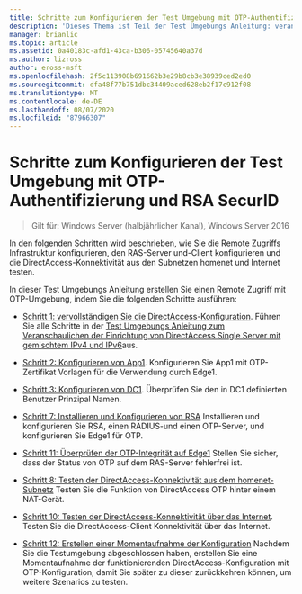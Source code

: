 ```yaml
---
title: Schritte zum Konfigurieren der Test Umgebung mit OTP-Authentifizierung und RSA SecurID
description: 'Dieses Thema ist Teil der Test Umgebungs Anleitung: veranschaulichen von DirectAccess mit OTP-Authentifizierung und RSA SecurID für Windows Server 2016'
manager: brianlic
ms.topic: article
ms.assetid: 0a40183c-afd1-43ca-b306-05745640a37d
ms.author: lizross
author: eross-msft
ms.openlocfilehash: 2f5c113908b691662b3e29b8cb3e38939ced2ed0
ms.sourcegitcommit: dfa48f77b751dbc34409aced628eb2f17c912f08
ms.translationtype: MT
ms.contentlocale: de-DE
ms.lasthandoff: 08/07/2020
ms.locfileid: "87966307"
---
```

# <a name="steps-for-configuring-the-test-lab-with-otp-authentication-and-rsa-securid"></a>Schritte zum Konfigurieren der Test Umgebung mit OTP-Authentifizierung und RSA SecurID

>Gilt für: Windows Server (halbjährlicher Kanal), Windows Server 2016

In den folgenden Schritten wird beschrieben, wie Sie die Remote Zugriffs Infrastruktur konfigurieren, den RAS-Server und-Client konfigurieren und die DirectAccess-Konnektivität aus den Subnetzen homenet und Internet testen.

In dieser Test Umgebungs Anleitung erstellen Sie einen Remote Zugriff mit OTP-Umgebung, indem Sie die folgenden Schritte ausführen:

-   [Schritt 1: vervollständigen Sie die DirectAccess-Konfiguration](assetId:///4dbf877f-02fb-439b-907a-f5b3f1d8afa6). Führen Sie alle Schritte in der [Test Umgebungs Anleitung zum Veranschaulichen der Einrichtung von DirectAccess Single Server mit gemischtem IPv4 und IPv6](https://go.microsoft.com/fwlink/p/?LinkId=237004)aus.

-   [Schritt 2: Konfigurieren von App1](assetId:///c1bb590f-91d4-4ed5-bceb-b0e36eabd4ff). Konfigurieren Sie App1 mit OTP-Zertifikat Vorlagen für die Verwendung durch Edge1.

-   [Schritt 3: Konfigurieren von DC1](assetId:///904a6edc-a771-45ed-9630-a34a680bb522). Überprüfen Sie den in DC1 definierten Benutzer Prinzipal Namen.

-   [Schritt 7: Installieren und Konfigurieren von RSA](assetId:///baa4c28c-add7-42e2-8afd-ccc7a559406a) Installieren und konfigurieren Sie RSA, einen RADIUS-und einen OTP-Server, und konfigurieren Sie Edge1 für OTP.

-   [Schritt 11: Überprüfen der OTP-Integrität auf Edge1](assetId:///3b397a4a-8478-47f2-a932-9e8e048c14ba) Stellen Sie sicher, dass der Status von OTP auf dem RAS-Server fehlerfrei ist.

-   [Schritt 8: Testen der DirectAccess-Konnektivität aus dem homenet-Subnetz](assetId:///ba1652a6-0692-4add-91ca-34a84956ba14) Testen Sie die Funktion von DirectAccess OTP hinter einem NAT-Gerät.

-   [Schritt 10: Testen der DirectAccess-Konnektivität über das Internet](assetId:///321149eb-5f23-4a0b-b8fb-1244540126e9). Testen Sie die DirectAccess-Client Konnektivität über das Internet.

-   [Schritt 12: Erstellen einer Momentaufnahme der Konfiguration](assetId:///8a51ed3c-9c32-402f-85d1-617ce46845b4) Nachdem Sie die Testumgebung abgeschlossen haben, erstellen Sie eine Momentaufnahme der funktionierenden DirectAccess-Konfiguration mit OTP-Konfiguration, damit Sie später zu dieser zurückkehren können, um weitere Szenarios zu testen.



